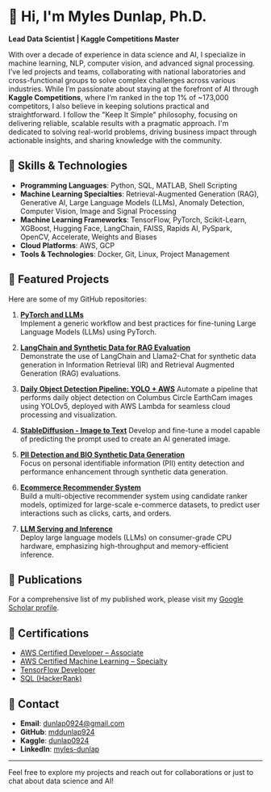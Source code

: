 # 👋 Hi, I'm Myles Dunlap, Ph.D.

**Lead Data Scientist | Kaggle Competitions Master**

With over a decade of experience in data science and AI, I specialize in machine learning, NLP, computer vision, and advanced signal processing. I’ve led projects and teams, collaborating with national laboratories and cross-functional groups to solve complex challenges across various industries. While I’m passionate about staying at the forefront of AI through **Kaggle Competitions**, where I’m ranked in the top 1% of ~173,000 competitors, I also believe in keeping solutions practical and straightforward. I follow the "Keep It Simple" philosophy, focusing on delivering reliable, scalable results with a pragmatic approach. I'm dedicated to solving real-world problems, driving business impact through actionable insights, and sharing knowledge with the community.


## 🔧 Skills & Technologies

- **Programming Languages**: Python, SQL, MATLAB, Shell Scripting  
- **Machine Learning Specialties**: Retrieval-Augmented Generation (RAG), Generative AI, Large Language Models (LLMs), Anomaly Detection, Computer Vision, Image and Signal Processing
- **Machine Learning Frameworks**: TensorFlow, PyTorch, Scikit-Learn, XGBoost, Hugging Face, LangChain, FAISS, Rapids AI, PySpark, OpenCV, Accelerate, Weights and Biases
- **Cloud Platforms**: AWS, GCP
- **Tools & Technologies**: Docker, Git, Linux, Project Management


## 📘 Featured Projects

Here are some of my GitHub repositories:

1. **[PyTorch and LLMs](https://github.com/mddunlap924/PyTorch-LLM)**  
   Implement a generic workflow and best practices for fine-tuning Large Language Models (LLMs) using PyTorch.

2. **[LangChain and Synthetic Data for RAG Evaluation](https://github.com/mddunlap924/LangChain-SynData-RAG-Eval)**  
   Demonstrate the use of LangChain and Llama2-Chat for synthetic data generation in Information Retrieval (IR) and Retrieval Augmented Generation (RAG) evaluations.

3. **[Daily Object Detection Pipeline: YOLO + AWS](https://github.com/mddunlap924/Daily-Object-Detection-Pipeline-YOLO-AWS)**
   Automate a pipeline that performs daily object detection on Columbus Circle EarthCam images using YOLOv5, deployed with AWS Lambda for seamless cloud processing and visualization.

4. **[StableDiffusion - Image to Text](https://github.com/mddunlap924/StableDiffusion2-Image-to-Text)**
   Develop and fine-tune a model capable of predicting the prompt used to create an AI generated image.

5. **[PII Detection and BIO Synthetic Data Generation](https://github.com/mddunlap924/PII-Detection)**  
   Focus on personal identifiable information (PII) entity detection and performance enhancement through synthetic data generation.

6. **[Ecommerce Recommender System](https://github.com/mddunlap924/Recommender-System)**  
   Build a multi-objective recommender system using candidate ranker models, optimized for large-scale e-commerce datasets, to predict user interactions such as clicks, carts, and orders.

7. **[LLM Serving and Inference](https://github.com/mddunlap924/LLM-Inference-Serving)**  
   Deploy large language models (LLMs) on consumer-grade CPU hardware, emphasizing high-throughput and memory-efficient inference.


## 💼 Publications

For a comprehensive list of my published work, please visit my [Google Scholar profile](https://scholar.google.com/citations?user=ZpHuEy4AAAAJ&hl=en).


## 📜 Certifications
  - [AWS Certified Developer – Associate](https://www.credly.com/badges/bfe74a43-1cf4-4a63-8c62-507594d00aa9?source=linked_in_profile)
  - [AWS Certified Machine Learning – Specialty
](https://www.credly.com/badges/31eec4ce-30eb-45da-aa1e-1902b4d2ad1b?source=linked_in_profile)
  - [TensorFlow Developer](https://www.credential.net/af9821a9-d890-4ae0-8767-e404567a716f#acc.vtugBczE)
  - [SQL (HackerRank)](https://www.hackerrank.com/certificates/705d21f41dc3)


## 💎 Contact

- **Email**: dunlap0924@gmail.com  
- **GitHub**: [mddunlap924](https://github.com/mddunlap924)  
- **Kaggle**: [dunlap0924](https://www.kaggle.com/dunlap0924)  
- **LinkedIn**: [myles-dunlap](https://www.linkedin.com/in/myles-dunlap)  

---

Feel free to explore my projects and reach out for collaborations or just to chat about data science and AI!
